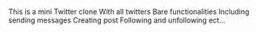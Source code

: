 This is a mini Twitter clone With all twitters Bare functionalities Including sending messages Creating post Following and unfollowing ect...
